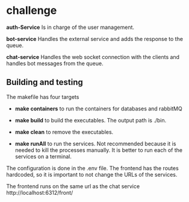

# challenge

**auth-Service** Is in charge of the user management.

**bot-service** Handles the external service and adds the response to the queue.

**chat-service** Handles the web socket connection with the clients and handles bot messages from the queue.

## Building and testing

The makefile has four targets

- **make containers** to run the containers for databases and rabbitMQ

- **make build** to build the executables. The output path is ./bin.
- **make clean** to remove the executables.
- **make runAll** to run the services. Not recommended because it is needed to kill the processes manually. It is better to run each of the services on a terminal.

The configuration is done in the .env file. The frontend has the routes hardcoded, so it is important to not change the URLs of the services.

The frontend runs on the same url as the chat service http://localhost:6312/front/





